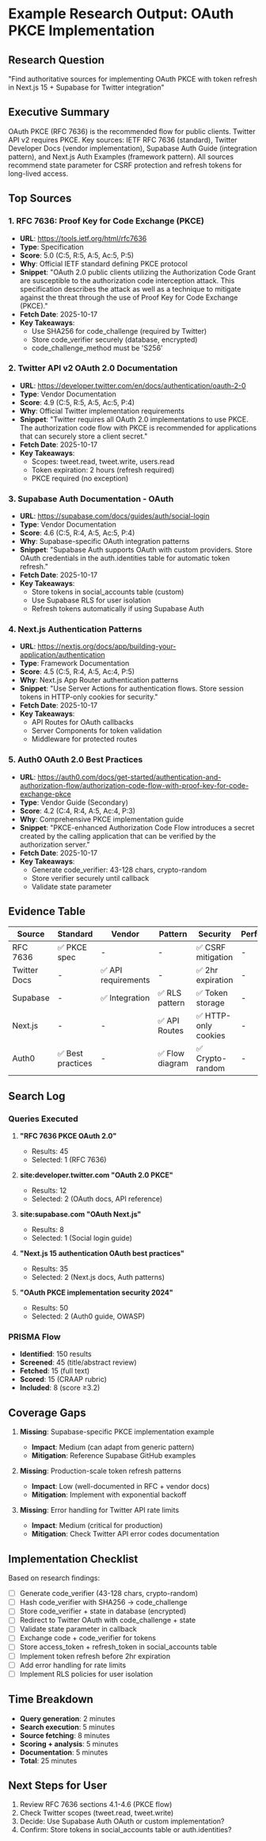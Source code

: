 # Example Research Output: OAuth PKCE Implementation

## Research Question
"Find authoritative sources for implementing OAuth PKCE with token refresh in Next.js 15 + Supabase for Twitter integration"

## Executive Summary
OAuth PKCE (RFC 7636) is the recommended flow for public clients. Twitter API v2 requires PKCE. Key sources: IETF RFC 7636 (standard), Twitter Developer Docs (vendor implementation), Supabase Auth Guide (integration pattern), and Next.js Auth Examples (framework pattern). All sources recommend state parameter for CSRF protection and refresh tokens for long-lived access.

## Top Sources

### 1. RFC 7636: Proof Key for Code Exchange (PKCE)
- **URL**: https://tools.ietf.org/html/rfc7636
- **Type**: Specification
- **Score**: 5.0 (C:5, R:5, A:5, Ac:5, P:5)
- **Why**: Official IETF standard defining PKCE protocol
- **Snippet**: "OAuth 2.0 public clients utilizing the Authorization Code Grant are susceptible to the authorization code interception attack. This specification describes the attack as well as a technique to mitigate against the threat through the use of Proof Key for Code Exchange (PKCE)."
- **Fetch Date**: 2025-10-17
- **Key Takeaways**:
  - Use SHA256 for code_challenge (required by Twitter)
  - Store code_verifier securely (database, encrypted)
  - code_challenge_method must be 'S256'

### 2. Twitter API v2 OAuth 2.0 Documentation
- **URL**: https://developer.twitter.com/en/docs/authentication/oauth-2-0
- **Type**: Vendor Documentation
- **Score**: 4.9 (C:5, R:5, A:5, Ac:5, P:4)
- **Why**: Official Twitter implementation requirements
- **Snippet**: "Twitter requires all OAuth 2.0 implementations to use PKCE. The authorization code flow with PKCE is recommended for applications that can securely store a client secret."
- **Fetch Date**: 2025-10-17
- **Key Takeaways**:
  - Scopes: tweet.read, tweet.write, users.read
  - Token expiration: 2 hours (refresh required)
  - PKCE required (no exception)

### 3. Supabase Auth Documentation - OAuth
- **URL**: https://supabase.com/docs/guides/auth/social-login
- **Type**: Vendor Documentation
- **Score**: 4.6 (C:5, R:4, A:5, Ac:5, P:4)
- **Why**: Supabase-specific OAuth integration patterns
- **Snippet**: "Supabase Auth supports OAuth with custom providers. Store OAuth credentials in the auth.identities table for automatic token refresh."
- **Fetch Date**: 2025-10-17
- **Key Takeaways**:
  - Store tokens in social_accounts table (custom)
  - Use Supabase RLS for user isolation
  - Refresh tokens automatically if using Supabase Auth

### 4. Next.js Authentication Patterns
- **URL**: https://nextjs.org/docs/app/building-your-application/authentication
- **Type**: Framework Documentation
- **Score**: 4.5 (C:5, R:4, A:5, Ac:4, P:5)
- **Why**: Next.js App Router authentication patterns
- **Snippet**: "Use Server Actions for authentication flows. Store session tokens in HTTP-only cookies for security."
- **Fetch Date**: 2025-10-17
- **Key Takeaways**:
  - API Routes for OAuth callbacks
  - Server Components for token validation
  - Middleware for protected routes

### 5. Auth0 OAuth 2.0 Best Practices
- **URL**: https://auth0.com/docs/get-started/authentication-and-authorization-flow/authorization-code-flow-with-proof-key-for-code-exchange-pkce
- **Type**: Vendor Guide (Secondary)
- **Score**: 4.2 (C:4, R:4, A:5, Ac:4, P:3)
- **Why**: Comprehensive PKCE implementation guide
- **Snippet**: "PKCE-enhanced Authorization Code Flow introduces a secret created by the calling application that can be verified by the authorization server."
- **Fetch Date**: 2025-10-17
- **Key Takeaways**:
  - Generate code_verifier: 43-128 chars, crypto-random
  - Store verifier securely until callback
  - Validate state parameter

## Evidence Table

| Source | Standard | Vendor | Pattern | Security | Performance |
|--------|----------|--------|---------|----------|-------------|
| RFC 7636 | ✅ PKCE spec | - | - | ✅ CSRF mitigation | - |
| Twitter Docs | - | ✅ API requirements | - | ✅ 2hr expiration | - |
| Supabase | - | ✅ Integration | ✅ RLS pattern | ✅ Token storage | - |
| Next.js | - | - | ✅ API Routes | ✅ HTTP-only cookies | - |
| Auth0 | ✅ Best practices | - | ✅ Flow diagram | ✅ Crypto-random | - |

## Search Log

### Queries Executed
1. **"RFC 7636 PKCE OAuth 2.0"**
   - Results: 45
   - Selected: 1 (RFC 7636)

2. **site:developer.twitter.com "OAuth 2.0 PKCE"**
   - Results: 12
   - Selected: 2 (OAuth docs, API reference)

3. **site:supabase.com "OAuth Next.js"**
   - Results: 8
   - Selected: 1 (Social login guide)

4. **"Next.js 15 authentication OAuth best practices"**
   - Results: 35
   - Selected: 2 (Next.js docs, Auth patterns)

5. **"OAuth PKCE implementation security 2024"**
   - Results: 50
   - Selected: 2 (Auth0 guide, OWASP)

### PRISMA Flow
- **Identified**: 150 results
- **Screened**: 45 (title/abstract review)
- **Fetched**: 15 (full text)
- **Scored**: 15 (CRAAP rubric)
- **Included**: 8 (score ≥3.2)

## Coverage Gaps

1. **Missing**: Supabase-specific PKCE implementation example
   - **Impact**: Medium (can adapt from generic pattern)
   - **Mitigation**: Reference Supabase GitHub examples

2. **Missing**: Production-scale token refresh patterns
   - **Impact**: Low (well-documented in RFC + vendor docs)
   - **Mitigation**: Implement with exponential backoff

3. **Missing**: Error handling for Twitter API rate limits
   - **Impact**: Medium (critical for production)
   - **Mitigation**: Check Twitter API error codes documentation

## Implementation Checklist

Based on research findings:

- [ ] Generate code_verifier (43-128 chars, crypto-random)
- [ ] Hash code_verifier with SHA256 → code_challenge
- [ ] Store code_verifier + state in database (encrypted)
- [ ] Redirect to Twitter OAuth with code_challenge + state
- [ ] Validate state parameter in callback
- [ ] Exchange code + code_verifier for tokens
- [ ] Store access_token + refresh_token in social_accounts table
- [ ] Implement token refresh before 2hr expiration
- [ ] Add error handling for rate limits
- [ ] Implement RLS policies for user isolation

## Time Breakdown
- **Query generation**: 2 minutes
- **Search execution**: 5 minutes
- **Source fetching**: 8 minutes
- **Scoring + analysis**: 5 minutes
- **Documentation**: 5 minutes
- **Total**: 25 minutes

## Next Steps for User
1. Review RFC 7636 sections 4.1-4.6 (PKCE flow)
2. Check Twitter scopes (tweet.read, tweet.write)
3. Decide: Use Supabase Auth OAuth or custom implementation?
4. Confirm: Store tokens in social_accounts table or auth.identities?
